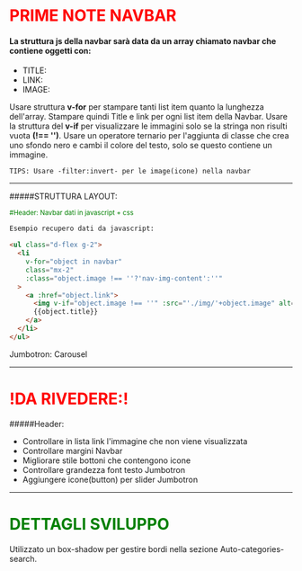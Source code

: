 <h1 style="color:red">PRIME NOTE NAVBAR </h1>

#### La struttura js della navbar sarà data da un array chiamato navbar che contiene oggetti con:

- TITLE:
- LINK:
- IMAGE:

Usare struttura **v-for** per stampare tanti list item quanto la lunghezza dell'array.
Stampare quindi Title e link per ogni list item della Navbar.
Usare la struttura del **v-if** per visualizzare le immagini solo se la stringa non risulti vuota **(!== '')**.
Usare un operatore ternario per l'aggiunta di classe che crea uno sfondo nero e cambi il colore del testo, solo se questo contiene un immagine.

```
TIPS: Usare -filter:invert- per le image(icone) nella navbar
```

---

#####STRUTTURA LAYOUT:

<small style="color:green">#Header: Navbar dati in javascript + css</small>

```html
Esempio recupero dati da javascript:

<ul class="d-flex g-2">
  <li
    v-for="object in navbar"
    class="mx-2"
    :class="object.image !== ''?'nav-img-content':''"
  >
    <a :href="object.link">
      <img v-if="object.image !== ''" :src="'./img/'+object.image" alt="logo" />
      {{object.title}}
    </a>
  </li>
</ul>
```

Jumbotron: Carousel

---

<h1 style="color:red">!DA RIVEDERE:! </h1>
#####Header:

- Controllare in lista link l'immagine che non viene visualizzata
- Controllare margini Navbar
- Migliorare stile bottoni che contengono icone
- Controllare grandezza font testo Jumbotron
- Aggiungere icone(button) per slider Jumbotron

---

<h1 style="color:green">DETTAGLI SVILUPPO </h1>
Utilizzato un box-shadow per gestire bordi nella sezione Auto-categories-search.
